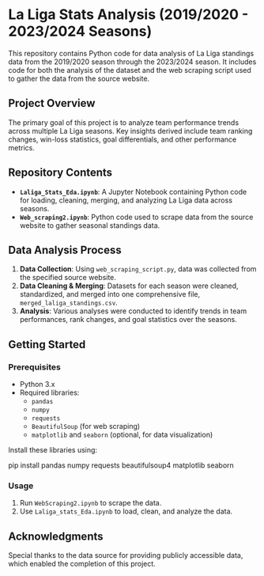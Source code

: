 
# La Liga Stats Analysis (2019/2020 - 2023/2024 Seasons)

This repository contains Python code for data analysis of La Liga standings data from the 2019/2020 season through the 2023/2024 season. It includes code for both the analysis of the dataset and the web scraping script used to gather the data from the source website.

## Project Overview

The primary goal of this project is to analyze team performance trends across multiple La Liga seasons. Key insights derived include team ranking changes, win-loss statistics, goal differentials, and other performance metrics.

## Repository Contents

- **`Laliga_Stats_Eda.ipynb`**: A Jupyter Notebook containing Python code for loading, cleaning, merging, and analyzing La Liga data across seasons.
- **`Web_scraping2.ipynb`**: Python code used to scrape data from the source website to gather seasonal standings data.


## Data Analysis Process

1. **Data Collection**: Using `web_scraping_script.py`, data was collected from the specified source website.
2. **Data Cleaning & Merging**: Datasets for each season were cleaned, standardized, and merged into one comprehensive file, `merged_laliga_standings.csv`.
3. **Analysis**: Various analyses were conducted to identify trends in team performances, rank changes, and goal statistics over the seasons.

## Getting Started

### Prerequisites

- Python 3.x
- Required libraries:
  - `pandas`
  - `numpy`
  - `requests`
  - `BeautifulSoup` (for web scraping)
  - `matplotlib` and `seaborn` (optional, for data visualization)

Install these libraries using:

pip install pandas numpy requests beautifulsoup4 matplotlib seaborn


### Usage

1. Run `WebScraping2.ipynb` to scrape the data.
2. Use `Laliga_stats_Eda.ipynb` to load, clean, and analyze the data.



## Acknowledgments

Special thanks to the data source for providing publicly accessible data, which enabled the completion of this project.
